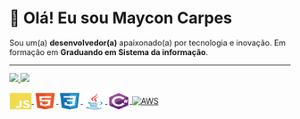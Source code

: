 # 👋 Olá! Eu sou Maycon Carpes

Sou um(a) **desenvolvedor(a)** apaixonado(a) por tecnologia e inovação. Em formação em **Graduando em Sistema da informação**.

---

 <div>
   <a href="https://github.com/MayconCarpes">
   <img height="180em" src="https://github-readme-stats.vercel.app/api?username=MayconCarpes&show_icons=true&theme=tokyonight&include_all_commits=true&count_private=true"/>
   <img height="180em" src="https://github-readme-stats.vercel.app/api/top-langs/?username=MayconCarpes&layout=compact&langs_count=6&theme=tokyonight"/>

</div>
<div style="display: inline_block"><br>
  <img align="center" alt="Js" height="30" width="40" src="https://raw.githubusercontent.com/devicons/devicon/master/icons/javascript/javascript-plain.svg">
  <img align="center" alt="HTML" height="30" width="40" src="https://raw.githubusercontent.com/devicons/devicon/master/icons/html5/html5-original.svg">
  <img align="center" alt="CSS" height="30" width="40"  src="https://raw.githubusercontent.com/devicons/devicon/master/icons/css3/css3-original.svg">
  <img align="center" alt="JAVA" height="30" width="40" src="https://raw.githubusercontent.com/devicons/devicon/master/icons/java/java-original.svg" />
  <img align="center" alt="C#" height="30" width="40" src="https://raw.githubusercontent.com/devicons/devicon/master/icons/csharp/csharp-original.svg" />
  <img align="center" alt="AWS" height="30" width="40" src="https://img.shields.io/badge/AWS-%23232F3E.svg?style=flat&logo=amazonaws&logoColor=white" />



</div>
 
 <br>
 
